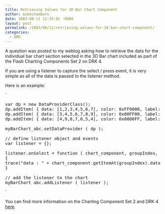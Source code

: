 ```yaml
---
title: Retrieving Values for 3D Bar Chart Component
author: mikechambers
date: 2003-08-11 12:35:01 -0800
layout: post
permalink: /2003/08/11/retrieving-values-for-3d-bar-chart-component/
categories:
  - DRK
---
```



A question was posted to my weblog asking how to retrieve the data for the individual bar chart section selected in the 3D Bar chart included as part of the Flash Charting Components Set 2 on DRK 4.

If you are using a listener to capture the select / press event, it is very simple as all of the data is passed to the listener method.

Here is an example:

<!--more-->

  
`
<pre>var dp = new DataProviderClass();
dp.addItem( { data: [1,2,3,4,5,6,7], color: 0xFF0000, label: "red co." } );
dp.addItem( { data: [3,4,5,6,7,8,9], color: 0x00FF00, label: "green co." } );
dp.addItem( { data: [4,9,8,7,6,5,4], color: 0x0000FF, label: "blue co." } );

myBarChart_abc.setDataProvider ( dp );

// define listener object and events
var listener = {};

listener.onSelect = function ( chart_component, groupIndex, itemIndex )
{
trace("data : " + chart_component.getItemAt(groupIndex).data[itemIndex])
}

// add the listener to the chart
myBarChart_abc.addListener ( listener );</pre>
<p>`

You can find more information on the Charting Component Set 2 and DRK 4 [here][1].

 [1]: http://www.macromedia.com/go/drk4/
